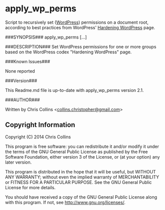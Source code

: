 apply_wp_perms
==============

Script to recursively set ([WordPress](http://wordpress.org)) permissions on a document root, according to best practices from WordPress' [Hardening WordPress](http://codex.wordpress.org/Hardening_WordPress) page. 

###SYNOPSIS###
      apply_wp_perms <GROUP> [<GROUP>...]

###DESCRIPTION###
      Set WordPress permissions for one or more groups based on the WordPress 
      codex "Hardening WordPress" page.

###Known Issues###

None reported

###Version###

This Readme.md file is up-to-date with apply_wp_perms version 2.1.

###AUTHOR###

Written by Chris Collins \<collins.christopher@gmail.com\>

Copyright Information
---------------------

Copyright (C) 2014 Chris Collins

This program is free software: you can redistribute it and/or modify it under the terms of the GNU General Public License as published by the Free Software Foundation, either version 3 of the License, or (at your option) any later version.

This program is distributed in the hope that it will be useful, but WITHOUT ANY WARRANTY; without even the implied warranty of MERCHANTABILITY or FITNESS FOR A PARTICULAR PURPOSE. See the GNU General Public License for more details.

You should have received a copy of the GNU General Public License along with this program. If not, see http://www.gnu.org/licenses/.

